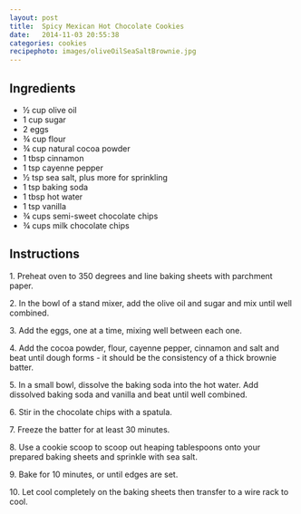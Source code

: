 ```yaml
---
layout: post
title:  Spicy Mexican Hot Chocolate Cookies 
date:   2014-11-03 20:55:38
categories: cookies
recipephoto: images/oliveOilSeaSaltBrownie.jpg
---
```



<div class="intro-story"></div>

<h2>Ingredients</h2>

* ½ cup olive oil
* 1 cup sugar
* 2 eggs
* ¾ cup flour
* ¾ cup natural cocoa powder
* 1 tbsp cinnamon
* 1 tsp cayenne pepper 
* ½ tsp sea salt, plus more for sprinkling
* 1 tsp baking soda
* 1 tbsp hot water
* 1 tsp vanilla
* ¾ cups semi-sweet chocolate chips
* ¾ cups milk chocolate chips 

<!-- instructions -->
<div class="instructions">

<h2>Instructions</h2>

<p>1. Preheat oven to 350 degrees and line baking sheets with parchment paper.</p>
<p>2. In the bowl of a stand mixer, add the olive oil and sugar and mix until well combined.</p>
<p>3. Add the eggs, one at a time, mixing well between each one.</p>
<p>4. Add the cocoa powder, flour, cayenne pepper, cinnamon and salt and beat until dough forms - it should be the consistency of a thick brownie batter. </p>
<p>5. In a small bowl, dissolve the baking soda into the hot water. Add dissolved baking soda and vanilla and beat until well combined.</p>
<p>6. Stir in the chocolate chips with a spatula.</p>
<p>7. Freeze the batter for at least 30 minutes.</p>
<p>8. Use a cookie scoop to scoop out heaping tablespoons onto your prepared baking sheets and sprinkle with sea 	salt.</p>
<p>9. Bake for 10 minutes, or until edges are set.</p>
<p>10. Let cool completely on the baking sheets then transfer to a wire rack to cool. </p>

</div>

